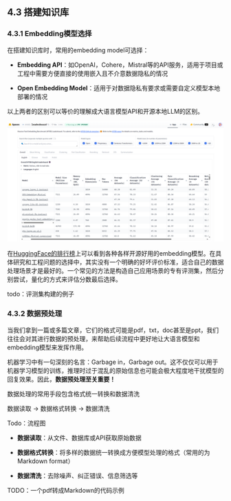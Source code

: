 ## 4.3 搭建知识库&#x20;

### 4.3.1 Embedding模型选择&#x20;

在搭建知识库时，常用的embedding model可选择：

* **Embedding API**：如OpenAI，Cohere，Mistral等的API服务，适用于项目或工程中需要方便直接的使用嵌入且不介意数据隐私的情况

* **Open Embedding Model**：适用于对数据隐私有要求或需要自定义模型本地部署的情况

以上两者的区别可以等价的理解成大语言模型API和开源本地LLM的区别。

![](../images/image-24.png)

在[HuggingFace的排行榜](https://huggingface.co/spaces/mteb/leaderboard)上可以看到各种各样开源好用的embedding模型。在具体研究和工程问题的选择中，其实没有一个明确的好坏评价标准，适合自己的数据处理场景才是最好的。一个常见的方法是构造自己应用场景的专有评测集，然后分别尝试，量化的方式来评估分数最后选择。

todo：评测集构建的例子



### 4.3.2 数据预处理&#x20;

当我们拿到一篇或多篇文章，它们的格式可能是pdf，txt，doc甚至是ppt，我们往往会对其进行数据的预处理，来帮助后续流程中更好地让大语言模型和embedding模型来发挥作用。

机器学习中有一句深刻的名言：Garbage in，Garbage out。这不仅仅可以用于机器学习模型的训练，推理时过于混乱的原始信息也可能会极大程度地干扰模型的回复效果。因此，**数据预处理至关重要！**

数据处理的常用手段包含格式统一转换和数据清洗

数据读取 → 数据格式转换 → 数据清洗

Todo：流程图

* **数据读取**：从文件、数据库或API获取原始数据

* **数据格式转换**：将多样的数据统一转换成方便模型处理的格式（常用的为Markdown format）

* **数据清洗**：去除噪声、纠正错误、信息筛选等

TODO：一个pdf转成Markdown的代码示例